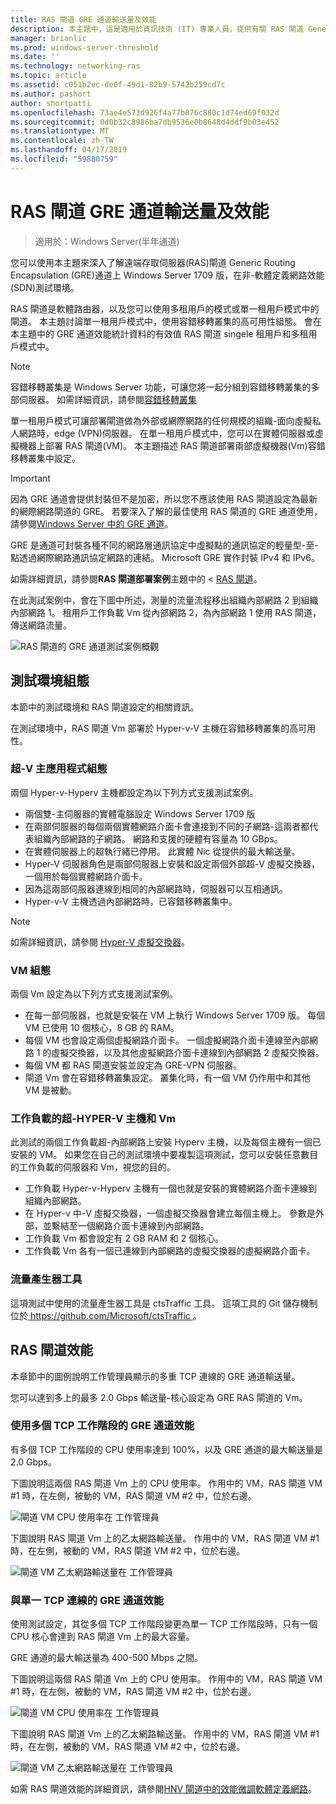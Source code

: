 ```yaml
---
title: RAS 閘道 GRE 通道輸送量及效能
description: 本主題中，這是適用於資訊技術 (IT) 專業人員，提供有關 RAS 閘道 Generic Routing Encapsulation (GRE) 通道的輸送量效能資訊。
manager: brianlic
ms.prod: windows-server-threshold
ms.date: ''
ms.technology: networking-ras
ms.topic: article
ms.assetid: c051b2ec-de0f-49d1-82b9-5742b259cd7c
ms.author: pashort
author: shortpatti
ms.openlocfilehash: 73ae4e573d926f4a77b076c880c1d74ed69f032d
ms.sourcegitcommit: 0d0b32c8986ba7db9536e0b8648d4ddf9b03e452
ms.translationtype: MT
ms.contentlocale: zh-TW
ms.lasthandoff: 04/17/2019
ms.locfileid: "59880759"
---
```

# <a name="ras-gateway-gre-tunnel-throughput-and-performance"></a>RAS 閘道 GRE 通道輸送量及效能

>適用於：Windows Server\(半年通道\)

您可以使用本主題來深入了解遠端存取伺服器\(RAS\)閘道 Generic Routing Encapsulation \(GRE\)通道上 Windows Server 1709 版，在非-軟體定義網路效能\(SDN\)測試環境。

RAS 閘道是軟體路由器，以及您可以使用多租用戶的模式或單一租用戶模式中的閘道。 本主題討論單一租用戶模式中，使用容錯移轉叢集的高可用性組態。 會在本主題中的 GRE 通道效能統計資料的有效值 RAS 閘道 singele 租用戶和多租用戶模式中。

>[!NOTE]
>容錯移轉叢集是 Windows Server 功能，可讓您將一起分組到容錯移轉叢集的多部伺服器。 如需詳細資訊，請參閱[容錯移轉叢集](../../../failover-clustering/failover-clustering-overview.md)

單一租用戶模式可讓部署閘道做為外部或網際網路的任何規模的組織\-面向虛擬私人網路時，edge \(VPN\)伺服器。 在單一租用戶模式中，您可以在實體伺服器或虛擬機器上部署 RAS 閘道\(VM\)。 本主題描述 RAS 閘道部署兩部虛擬機器\(Vm\)容錯移轉叢集中設定。

>[!IMPORTANT]
>因為 GRE 通道會提供封裝但不是加密，所以您不應該使用 RAS 閘道設定為最新的網際網路閘道的 GRE。 若要深入了解的最佳使用 RAS 閘道的 GRE 通道使用，請參閱[Windows Server 中的 GRE 通道](gre-tunneling-windows-server.md)。

GRE 是通道可封裝各種不同的網路層通訊協定中虛擬點的通訊協定的輕量型\-至\-點透過網際網路通訊協定網路的連結。 Microsoft GRE 實作封裝 IPv4 和 IPv6。

如需詳細資訊，請參閱**RAS 閘道部署案例**主題中的 < [RAS 閘道](https://docs.microsoft.com/windows-server/remote/remote-access/ras-gateway/ras-gateway#bkmk_deploy)。 

在此測試案例中，會在下圖中所述，測量的流量流程移出組織內部網路 2 到組織內部網路 1。 租用戶工作負載 Vm 從內部網路 2，為內部網路 1 使用 RAS 閘道，傳送網路流量。

![RAS 閘道的 GRE 通道測試案例概觀](../../media/GRE-Tunnel-Perf/Gre-Infrastructure.jpg)

## <a name="test-environment-configuration"></a>測試環境組態

本節中的測試環境和 RAS 閘道設定的相關資訊。

在測試環境中，RAS 閘道 Vm 部署於 Hyper-v\-V 主機在容錯移轉叢集的高可用性。

### <a name="hyper-v-host-configuration"></a>超\-V 主應用程式組態

兩個 Hyper-v\-Hyperv 主機都設定為以下列方式支援測試案例。 

- 兩個雙\-主伺服器的實體電腦設定 Windows Server 1709 版
- 在兩部伺服器的每個兩個實體網路介面卡會連接到不同的子網路-這兩者都代表組織內部網路的子網路。 網路和支援的硬體有容量為 10 GBps。
- 在實體伺服器上的超執行緒已停用。 此實體 Nic 從提供的最大輸送量。
- Hyper\-V 伺服器角色是兩部伺服器上安裝和設定兩個外部超\-V 虛擬交換器，一個用於每個實體網路介面卡。
- 因為這兩部伺服器連線到相同的內部網路時，伺服器可以互相通訊。
- Hyper-v\-V 主機透過內部網路時，已容錯移轉叢集中。 

>[!NOTE]
>如需詳細資訊，請參閱 [Hyper-V 虛擬交換器](https://docs.microsoft.com/windows-server/virtualization/hyper-v-virtual-switch/hyper-v-virtual-switch)。

### <a name="vm-configuration"></a>VM 組態

兩個 Vm 設定為以下列方式支援測試案例。

- 在每一部伺服器，也就是安裝在 VM 上執行 Windows Server 1709 版。 每個 VM 已使用 10 個核心，8 GB 的 RAM。
- 每個 VM 也會設定兩個虛擬網路介面卡。 一個虛擬網路介面卡連線至內部網路 1 的虛擬交換器，以及其他虛擬網路介面卡連線到內部網路 2 虛擬交換器。
- 每個 VM 都 RAS 閘道安裝並設定為 GRE\-VPN 伺服器。
- 閘道 Vm 會在容錯移轉叢集設定。 叢集化時，有一個 VM 仍作用中和其他 VM 是被動。

### <a name="workload-hyper-v-hosts-and-vms"></a>工作負載的超\-HYPER-V 主機和 Vm

此測試的兩個工作負載超\-內部網路上安裝 Hyperv 主機，以及每個主機有一個已安裝的 VM。 如果您在自己的測試環境中要複製這項測試，您可以安裝任意數目的工作負載的伺服器和 Vm，視您的目的。

- 工作負載 Hyper-v\-Hyperv 主機有一個也就是安裝的實體網路介面卡連線到組織內部網路。
- 在 Hyper-v 中\-V 虛擬交換器，一個虛擬交換器會建立每個主機上。 參數是外部，並繫結至一個網路介面卡連線到內部網路。
- 工作負載 Vm 都會設定有 2 GB RAM 和 2 個核心。
- 工作負載 Vm 各有一個已連線到內部網路的虛擬交換器的虛擬網路介面卡。

### <a name="traffic-generator-tool"></a>流量產生器工具

這項測試中使用的流量產生器工具是 ctsTraffic 工具。 這項工具的 Git 儲存機制位於[ https://github.com/Microsoft/ctsTraffic ](https://github.com/Microsoft/ctsTraffic)。

## <a name="ras-gateway-performance"></a>RAS 閘道效能

本章節中的圖例說明工作管理員顯示的多重 TCP 連線的 GRE 通道輸送量。

您可以達到多上的最多 2.0 Gbps 輸送量\-核心設定為 GRE RAS 閘道的 Vm。

### <a name="gre-tunnel-performance-with-multiple-tcp-sessions"></a>使用多個 TCP 工作階段的 GRE 通道效能

有多個 TCP 工作階段的 CPU 使用率達到 100%，以及 GRE 通道的最大輸送量是 2.0 Gbps。

下圖說明這兩個 RAS 閘道 Vm 上的 CPU 使用率。 作用中的 VM，RAS 閘道 VM #1 時，在左側，被動的 VM，RAS 閘道 VM #2 中，位於右邊。

![閘道 VM CPU 使用率在 工作管理員](../../media/GRE-Tunnel-Perf/Gre-Tunnel-01.jpg)

下圖說明 RAS 閘道 Vm 上的乙太網路輸送量。 作用中的 VM，RAS 閘道 VM #1 時，在左側，被動的 VM，RAS 閘道 VM #2 中，位於右邊。

![閘道 VM 乙太網路輸送量在 工作管理員](../../media/GRE-Tunnel-Perf/Gre-Tunnel-02.jpg)


### <a name="gre-tunnel-performance-with-one-tcp-connection"></a>與單一 TCP 連線的 GRE 通道效能

使用測試設定，其從多個 TCP 工作階段變更為單一 TCP 工作階段時，只有一個 CPU 核心會達到 RAS 閘道 Vm 上的最大容量。

GRE 通道的最大輸送量為 400-500 Mbps 之間。

下圖說明這兩個 RAS 閘道 Vm 上的 CPU 使用率。 作用中的 VM，RAS 閘道 VM #1 時，在左側，被動的 VM，RAS 閘道 VM #2 中，位於右邊。

![閘道 VM CPU 使用率在 工作管理員](../../media/GRE-Tunnel-Perf/Gre-Tunnel-03.jpg)


下圖說明 RAS 閘道 Vm 上的乙太網路輸送量。 作用中的 VM，RAS 閘道 VM #1 時，在左側，被動的 VM，RAS 閘道 VM #2 中，位於右邊。

![閘道 VM 乙太網路輸送量在 工作管理員](../../media/GRE-Tunnel-Perf/Gre-Tunnel-04.jpg)

如需 RAS 閘道效能的詳細資訊，請參閱[HNV 閘道中的效能微調軟體定義網路](https://docs.microsoft.com/windows-server/administration/performance-tuning/subsystem/software-defined-networking/hnv-gateway-performance)。